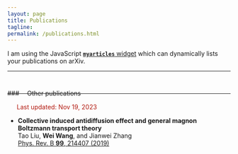 ```yaml
---
layout: page
title: Publications
tagline:
permalink: /publications.html
---
```


I am using the JavaScript [**`myarticles`** widget](https://info.arxiv.org/help/myarticles.html) which can dynamically lists your publications on arXiv.

<hr/>

<script type="text/javascript">
<!--
var arxiv_authorid = "0000-0002-0053-1069";
var arxiv_format = "arxiv"
var arxiv_max_entries=0;       //show all articles
var arxiv_includeSummary=0;    //not show abstracts (default is 0)
var arxiv_includeComments=0;   //do not show comments (default is 1)
var arxiv_includeDOI=1;
var arxiv_includeJournalRef=1;
//--></script>
<style type="text/css">
div.arxivfeed {
    margin-bottom: 5px;
    width: 700px;
}
</style>
<script type="text/javascript" src="https://arxiv.org/js/myarticles.js">
</script>

<div id="arxivfeed"></div>

<hr style="margin:50px 0px -10px 0px"/>
### &emsp;Other publications

&emsp;&ensp;<font color="#b31b11">Last updated: Nov 19, 2023</font>

- **Collective induced antidiffusion effect and general magnon Boltzmann transport theory**\
Tao Liu, **Wei Wang**, and Jianwei Zhang\
[Phys. Rev. B **99**, 214407 (2019)](https://journals.aps.org/prb/abstract/10.1103/PhysRevB.99.214407)



